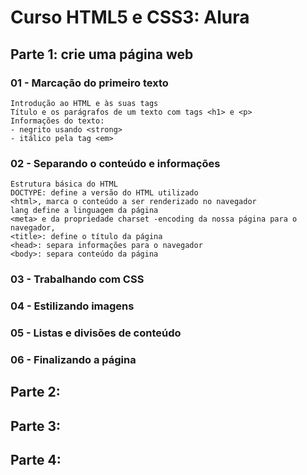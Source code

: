 # Curso HTML5 e CSS3: Alura

## Parte 1: crie uma página web

### 01 - Marcação do primeiro texto
    Introdução ao HTML e às suas tags
    Título e os parágrafos de um texto com tags <h1> e <p>
    Informações do texto:
    - negrito usando <strong>
    - itálico pela tag <em>
### 02 - Separando o conteúdo e informações
    Estrutura básica do HTML
    DOCTYPE: define a versão do HTML utilizado
    <html>, marca o conteúdo a ser renderizado no navegador
    lang define a linguagem da página
    <meta> e da propriedade charset -encoding da nossa página para o navegador,
    <title>: define o título da página
    <head>: separa informações para o navegador
    <body>: separa conteúdo da página
### 03 - Trabalhando com CSS

### 04 - Estilizando imagens

### 05 - Listas e divisões de conteúdo

### 06 - Finalizando a página

## Parte 2:
## Parte 3:
## Parte 4:
